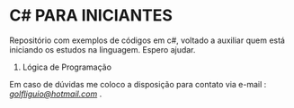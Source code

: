 <h1>C# PARA INICIANTES</H1>


<p>Repositório com exemplos de códigos em c#, voltado a auxiliar quem está iniciando os estudos na linguagem.
Espero ajudar.<p>

1. Lógica de Programação

Em caso de dúvidas me coloco a disposição para contato via e-mail :  *golfliguio@hotmail.com* . 
